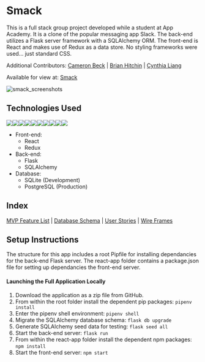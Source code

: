 # Smack

This is a full stack group project developed while a student at App Academy.  It is a clone of the popular messaging app Slack.  The back-end utilizes a Flask server framework with a SQLAlchemy ORM. The front-end is React and makes use of Redux as a data store. No styling frameworks were used... just standard CSS.

Additional Contributors: 
[Cameron Beck](https://github.com/cbkinase) |
[Brian Hitchin](https://github.com/brianhitchin) |
[Cynthia Liang](https://github.com/cynthialiang00)

Available for view at: [Smack](https://davet-smack.onrender.com/)

![smack_screenshots](https://user-images.githubusercontent.com/111056707/236525525-acaef303-4d02-40cd-b79b-f31d92bf2a63.png)


## Technologies Used

<img src="https://img.shields.io/badge/JavaScript-323330?style=for-the-badge&logo=javascript&logoColor=F7DF1E" /><img src="https://img.shields.io/badge/Python-3776AB?style=for-the-badge&logo=python&logoColor=white" /><img src="https://img.shields.io/badge/Flask-000000?style=for-the-badge&logo=flask&logoColor=white" /><img src="https://img.shields.io/badge/SQLite-07405E?style=for-the-badge&logo=sqlite&logoColor=white" /><img src="https://img.shields.io/badge/PostgreSQL-316192?style=for-the-badge&logo=postgresql&logoColor=white" /><img src="https://img.shields.io/badge/HTML5-E34F26?style=for-the-badge&logo=html5&logoColor=white" /><img src="https://img.shields.io/badge/CSS3-1572B6?style=for-the-badge&logo=css3&logoColor=white" /><img src="https://img.shields.io/badge/React-20232A?style=for-the-badge&logo=react&logoColor=61DAFB" /><img src="https://img.shields.io/badge/Redux-593D88?style=for-the-badge&logo=redux&logoColor=white" /><img src="https://img.shields.io/badge/GitHub-100000?style=for-the-badge&logo=github&logoColor=white" />

* Front-end:
  * React
  * Redux
* Back-end:
  * Flask
  * SQLAlchemy
* Database:
  * SQLite (Development)
  * PostgreSQL (Production)

## Index

[MVP Feature List](https://github.com/dtitus929/Capstone/wiki/MVP-Feature-List) |
[Database Schema](https://github.com/dtitus929/Capstone/wiki/Database-Schema) |
[User Stories](https://github.com/dtitus929/Capstone/wiki/User-Stories) |
[Wire Frames](https://github.com/dtitus929/Capstone/wiki/Wireframes)

## Setup Instructions

The structure for this app includes a root Pipfile for installing dependancies for the back-end Flask server.  The react-app folder contains a package.json file for setting up dependancies the front-end server.

#### Launching the Full Application Locally

1. Download the application as a zip file from GitHub.
2. From within the root folder install the dependent pip packages: `pipenv install`
3. Enter the pipenv shell environment: `pipenv shell`
4. Migrate the SQLAlchemy database schema: `flask db upgrade`
5. Generate SQLAlchemy seed data for testing: `flask seed all`
6. Start the back-end server: `flask run`
7. From within the react-app folder install the dependent npm packages: `npm install`
7. Start the front-end server: `npm start`




